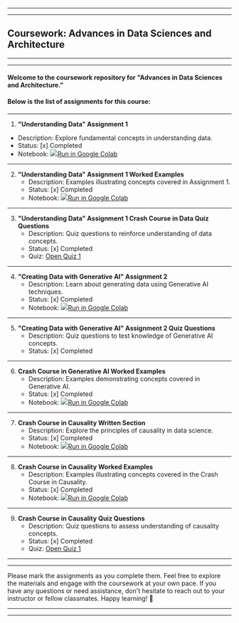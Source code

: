 <hr>
<hr>

## Coursework: Advances in Data Sciences and Architecture

<hr>
<hr>

#### Welcome to the coursework repository for "Advances in Data Sciences and Architecture." 
#### Below is the list of assignments for this course:

<hr>

1. **"Understanding Data" Assignment 1**
 - Description: Explore fundamental concepts in understanding data.
 - Status: [x] Completed
 - Notebook: <a href="https://githubtocolab.com/ShreyaJaiswal1604/Coursework-Advances-in-Data-Sciences-and-Architecture/blob/main/Assignments/01-01292024-Understanding-Data/01-Stock-Price-Analysis-Worked-Examples/python-code/Understanding_Data_Market_Stock_Price_Prediction_Shreya_Jaiswal_002747677.ipynb">
   <img src="https://www.tensorflow.org/images/colab_logo_32px.png" />Run in Google Colab</a>

<hr>

2. **"Understanding Data" Assignment 1 Worked Examples**
   - Description: Examples illustrating concepts covered in Assignment 1.
   - Status: [x] Completed
   - Notebook: <a href="https://githubtocolab.com/ShreyaJaiswal1604/Coursework-Advances-in-Data-Sciences-and-Architecture/blob/main/Assignments/01-01292024-Understanding-Data/01-Stock-Price-Analysis-Worked-Examples/python-code/Understanding_Data_Worked_Example_Shreya_Jaiswal_002747677.ipynb">
    <img src="https://www.tensorflow.org/images/colab_logo_32px.png" />Run in Google Colab</a>

<hr>


3. **"Understanding Data" Assignment 1 Crash Course in Data Quiz Questions**
   - Description: Quiz questions to reinforce understanding of data concepts.
   - Status: [x] Completed
   - Quiz: <a href="https://github.com/ShreyaJaiswal1604/Coursework-Advances-in-Data-Sciences-and-Architecture/blob/main/Assignments/01-01292024-Understanding-Data/01-Assignment-Quiz-Questions.pdf"> Open Quiz 1 </a>

<hr>

4. **"Creating Data with Generative AI" Assignment 2**
   - Description: Learn about generating data using Generative AI techniques.
   - Status: [x] Completed
   - Notebook: <a href="https://github.com/ShreyaJaiswal1604/Coursework-Advances-in-Data-Sciences-and-Architecture/blob/main/Assignments/03-04132024-Generative-AI-Data/GenAI_Pdf_Chatbot_QnA_Shreya_Jaiswal_002747677.ipynb">
    <img src="https://www.tensorflow.org/images/colab_logo_32px.png" />Run in Google Colab</a>
  
<hr>


5. **"Creating Data with Generative AI" Assignment 2 Quiz Questions**
   - Description: Quiz questions to test knowledge of Generative AI concepts.
   - Status: [x] Completed

<hr>


6. **Crash Course in Generative AI Worked Examples**
   - Description: Examples demonstrating concepts covered in Generative AI.
   - Status: [x] Completed
   - Notebook: <a href="https://github.com/ShreyaJaiswal1604/Coursework-Advances-in-Data-Sciences-and-Architecture/blob/main/Assignments/03-04132024-Generative-AI-Data/02-Worked-Examply-GenAI/GenAI_Chatbot_Worked_Example_Shreya_Jaiswal_002747677.ipynb">
    <img src="https://www.tensorflow.org/images/colab_logo_32px.png" />Run in Google Colab</a>

<hr>


7. **Crash Course in Causality Written Section**
   - Description: Explore the principles of causality in data science.
   - Status: [x] Completed
   - Notebook: <a href="https://colab.research.google.com/github/ShreyaJaiswal1604/Coursework-Advances-in-Data-Sciences-and-Architecture/blob/main/Assignments/02-03232024-Causality/Crash_Course_in_Causality_Customer_Segmentation_at_An_Online_Media_Company.ipynb">
    <img src="https://www.tensorflow.org/images/colab_logo_32px.png" />Run in Google Colab</a>


<hr>

8. **Crash Course in Causality Worked Examples**
   - Description: Examples illustrating concepts covered in the Crash Course in Causality.
   - Status: [x] Completed
   - Notebook: <a href="https://colab.research.google.com/github/ShreyaJaiswal1604/Coursework-Advances-in-Data-Sciences-and-Architecture/blob/main/Assignments/02-03232024-Causality/02-Worked-Examples-Causality/Crash_Course_Causality_Worked_Example.ipynb">
    <img src="https://www.tensorflow.org/images/colab_logo_32px.png" />Run in Google Colab</a>

<hr>


9. **Crash Course in Causality Quiz Questions**
   - Description: Quiz questions to assess understanding of causality concepts.
   - Status: [x]  Completed
   - Quiz: <a href="https://github.com/ShreyaJaiswal1604/Coursework-Advances-in-Data-Sciences-and-Architecture/blob/main/Assignments/02-03232024-Causality/Causality-Quiz-Questions-002747677.pdf"> Open Quiz 1 </a>
  
<hr>

<hr>


Please mark the assignments as you complete them. Feel free to explore the materials and engage with the coursework at your own pace. If you have any questions or need assistance, don't hesitate to reach out to your instructor or fellow classmates. Happy learning! 🚀

<hr>
<hr>

